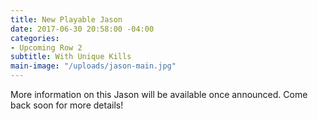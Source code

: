 ```yaml
---
title: New Playable Jason
date: 2017-06-30 20:58:00 -04:00
categories:
- Upcoming Row 2
subtitle: With Unique Kills
main-image: "/uploads/jason-main.jpg"
---
```


More information on this Jason will be available once announced. Come back soon for more details!